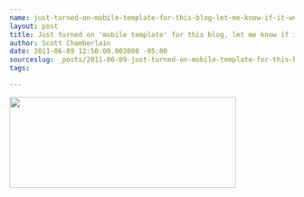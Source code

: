 ```yaml
---
name: just-turned-on-mobile-template-for-this-blog-let-me-know-if-it-works
layout: post
title: Just turned on 'mobile template' for this blog, let me know if it works
author: Scott Chamberlain
date: 2011-06-09 12:50:00.002000 -05:00
sourceslug: _posts/2011-06-09-just-turned-on-mobile-template-for-this-blog-let-me-know-if-it-works.md
tags:

---
```


<div class="separator" style="clear: both; text-align: center;"><a href="http://f.cl.ly/items/0V2S0T1k3X3G2p0W2p1e/Screen%20shot%202011-06-09%20at%2012.49.15%20PM.png" imageanchor="1" style="clear: left; float: left; margin-bottom: 1em; margin-right: 1em;"><img border="0" height="161" src="http://f.cl.ly/items/0V2S0T1k3X3G2p0W2p1e/Screen%20shot%202011-06-09%20at%2012.49.15%20PM.png" width="400" /></a></div>

